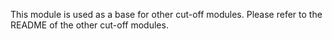 This module is used as a base for other cut-off modules. Please refer to
the README of the other cut-off modules.

